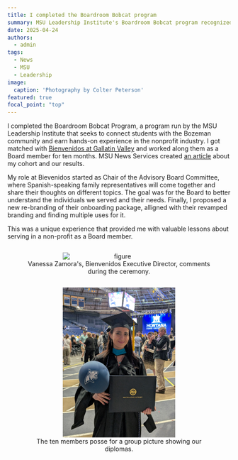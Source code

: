 ```yaml
---
title: I completed the Boardroom Bobcat program
summary: MSU Leadership Institute's Boardroom Bobcat program recognized its latest cohort during Graduation celebration
date: 2025-04-24
authors:
  - admin
tags:
  - News
  - MSU
  - Leadership
image:
  caption: 'Photography by Colter Peterson'
featured: true
focal_point: "top"
---
```


 I completed the Boardroom Bobcat Program, a program run by the MSU Leadership Institute that seeks to connect students with the Bozeman community and earn hands-on experience in the nonprofit industry. I got matched with [Bienvenidos at Gallatin Valley](https://bienvenidosgv.org/) and worked along them as a Board member for ten months. MSU News Services created [an article](https://www.montana.edu/news/24486/ten-montana-state-students-complete-year-of-service-on-local-nonprofit-boards) about my cohort and our results.

 My role at Bievenidos started as Chair of the Advisory Board Committee, where Spanish-speaking family representatives will come together and share their thoughts on different topics. The goal was for the Board to better understand the individuals we served and their needs. Finally, I proposed a new re-branding of their onboarding package, alligned with their revamped branding and finding multiple uses for it.

This was a unique experience that provided me with valuable lessons about serving in a non-profit as a Board member.

<div style="display: flex; justify-content: center;">
  <figure style="text-align: center;">
    <img src="b.jpg" alt="figure" width="60%" style="margin-left: auto; margin-right: auto; display: block;">
    <figcaption>Vanessa Zamora's, Bienvenidos Executive Director, comments during the ceremony. </figcaption>
  </figure>
</div>

<div style="display: flex; justify-content: center;">
  <figure style="text-align: center;">
    <img src="c.jpg" alt="figure" width="60%" style="margin-left: auto; margin-right: auto; display: block;">
    <figcaption>The ten members posse for a group picture showing our diplomas. </figcaption>
  </figure>
</div>

